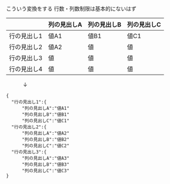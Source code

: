 こういう変換をする
行数・列数制限は基本的にないはず

||列の見出しA|列の見出しB|列の見出しC|
|---|---|---|---|
|行の見出し1|値A1|値B1|値C1|
|行の見出し2|値A2|値|値|
|行の見出し3|値|値|値|
|行の見出し4|値|値|値|
　
　　↓

```
{
  "行の見出し1":{
      "列の見出しA":"値A1"
      "列の見出しB":"値B1"
      "列の見出しC":"値C1"
  "行の見出し2":{
      "列の見出しA":"値A2"
      "列の見出しB":"値B2"
      "列の見出しC":"値C2"
  "行の見出し3":{
      "列の見出しA":"値A3"
      "列の見出しB":"値B3"
      "列の見出しC":"値C3"
}
```
